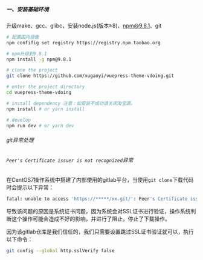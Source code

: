 ##### 一、安装基础环境

升级make、gcc、glibc，安装node.js(版本≥8)、npm@9.8.1、git



```sh
# 配置国内镜像
npm confifig set registry https://registry.npm.taobao.org

# npm升级到9.8.1
npm install -g npm@9.8.1

# clone the project
git clone https://github.com/xugaoyi/vuepress-theme-vdoing.git

# enter the project directory
cd vuepress-theme-vdoing

# install dependency 注意：如安装不成功请关闭淘宝源。
npm install # or yarn install

# develop
npm run dev # or yarn dev


```

###### git异常处理

###### `Peer's Certificate issuer is not recognized`异常

在CentOS7操作系统中搭建了内部使用的gitlab平台，当使用`git clone`下载代码时会提示以下异常：

```sh
fatal: unable to access 'https://*****/xx.git/': Peer's Certificate issuer is not recognized.
```

导致该问题的原因是系统证书问题，因为系统会对SSL证书进行验证，操作系统判断这个操作可能会造成不好的影响，并进行了阻止，停止了下载操作。

因为该gitlab仓库是我们信任的，我们只需要设置跳过SSL证书验证就可以，执行以下命令：

```sh
git config --global http.sslVerify false
```

[转自编程技术分享]: https://hellogitlab.com/CM/git/git_exceptions.html#peer-s-certificate-issuer-is-not-recognized%E5%BC%82%E5%B8%B8	"git异常处理"


